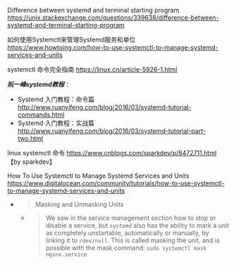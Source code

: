
Difference between systemd and terminal starting program https://unix.stackexchange.com/questions/339638/difference-between-systemd-and-terminal-starting-program

如何使用Systemctl来管理Systemd服务和单位 https://www.howtoing.com/how-to-use-systemctl-to-manage-systemd-services-and-units

systemctl 命令完全指南 https://linux.cn/article-5926-1.html

***阮一峰systemd教程***：
- Systemd 入门教程：命令篇 http://www.ruanyifeng.com/blog/2016/03/systemd-tutorial-commands.html
- Systemd 入门教程：实战篇 http://www.ruanyifeng.com/blog/2016/03/systemd-tutorial-part-two.html

linux systemctl 命令 https://www.cnblogs.com/sparkdev/p/8472711.html 【by sparkdev】

How To Use Systemctl to Manage Systemd Services and Units https://www.digitalocean.com/community/tutorials/how-to-use-systemctl-to-manage-systemd-services-and-units
- > Masking and Unmasking Units
  * > We saw in the service management section how to stop or disable a service, but `systemd` also has the ability to mark a unit as completely unstartable, automatically or manually, by linking it to `/dev/null`. This is called masking the unit, and is possible with the mask command: `sudo systemctl mask nginx.service`
